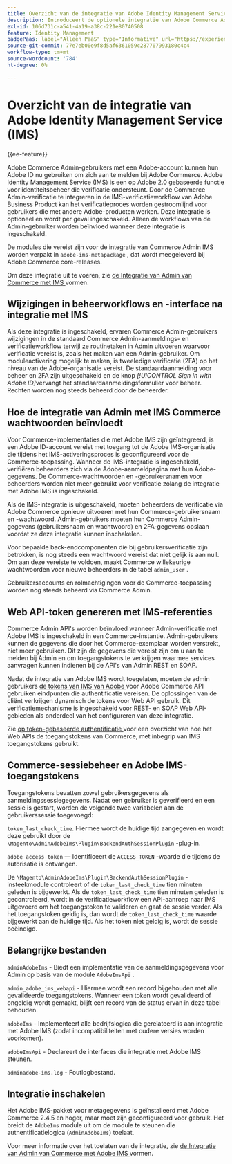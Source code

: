 ```yaml
---
title: Overzicht van de integratie van Adobe Identity Management Service (IMS)
description: Introduceert de optionele integratie van Adobe Commerce Admin-aanmelding met Adobe IMS
exl-id: 106d731c-a541-4a19-a38c-221e80740508
feature: Identity Management
badgePaas: label="Alleen PaaS" type="Informative" url="https://experienceleague.adobe.com/en/docs/commerce/user-guides/product-solutions" tooltip="Is alleen van toepassing op Adobe Commerce op Cloud-projecten (door Adobe beheerde PaaS-infrastructuur) en op projecten in het veld."
source-git-commit: 77e7eb00e9f8d5af6361059c287707993180c4c4
workflow-type: tm+mt
source-wordcount: '784'
ht-degree: 0%

---
```


# Overzicht van de integratie van Adobe Identity Management Service (IMS)

{{ee-feature}}

Adobe Commerce Admin-gebruikers met een Adobe-account kunnen hun Adobe ID nu gebruiken om zich aan te melden bij Adobe Commerce. Adobe Identity Management Service (IMS) is een op Adobe 2.0 gebaseerde functie voor identiteitsbeheer die verificatie ondersteunt. Door de Commerce Admin-verificatie te integreren in de IMS-verificatieworkflow van Adobe Business Product kan het verificatieproces worden gestroomlijnd voor gebruikers die met andere Adobe-producten werken. Deze integratie is optioneel en wordt per geval ingeschakeld. Alleen de workflows van de Admin-gebruiker worden beïnvloed wanneer deze integratie is ingeschakeld. 

De modules die vereist zijn voor de integratie van Commerce Admin IMS worden verpakt in `adobe-ims-metapackage` , dat wordt meegeleverd bij Adobe Commerce core-releases.

Om deze integratie uit te voeren, zie [ de Integratie van Admin van Commerce met IMS ](./adobe-ims-config.md) vormen.

## Wijzigingen in beheerworkflows en -interface na integratie met IMS

Als deze integratie is ingeschakeld, ervaren Commerce Admin-gebruikers wijzigingen in de standaard Commerce Admin-aanmeldings- en verificatieworkflow terwijl ze routinetaken in Admin uitvoeren waarvoor verificatie vereist is, zoals het maken van een Admin-gebruiker. Om moduleactivering mogelijk te maken, is tweeledige verificatie (2FA) op het niveau van de Adobe-organisatie vereist. De standaardaanmelding voor beheer en 2FA zijn uitgeschakeld en de knop _[!UICONTROL Sign In with Adobe ID]_&#x200B;vervangt het standaardaanmeldingsformulier voor beheer. Rechten worden nog steeds beheerd door de beheerder.

## Hoe de integratie van Admin met IMS Commerce wachtwoorden beïnvloedt

Voor Commerce-implementaties die met Adobe IMS zijn geïntegreerd, is een Adobe ID-account vereist met toegang tot de Adobe IMS-organisatie die tijdens het IMS-activeringsproces is geconfigureerd voor de Commerce-toepassing.  Wanneer de IMS-integratie is ingeschakeld, verifiëren beheerders zich via de Adobe-aanmeldpagina met hun Adobe-gegevens. De Commerce-wachtwoorden en -gebruikersnamen voor beheerders worden niet meer gebruikt voor verificatie zolang de integratie met Adobe IMS is ingeschakeld.

Als de IMS-integratie is uitgeschakeld, moeten beheerders de verificatie via Adobe Commerce opnieuw uitvoeren met hun Commerce-gebruikersnaam en -wachtwoord. Admin-gebruikers moeten hun Commerce Admin-gegevens (gebruikersnaam en wachtwoord) en 2FA-gegevens opslaan voordat ze deze integratie kunnen inschakelen.

Voor bepaalde back-endcomponenten die bij gebruikersverificatie zijn betrokken, is nog steeds een wachtwoord vereist dat niet gelijk is aan null. Om aan deze vereiste te voldoen, maakt Commerce willekeurige wachtwoorden voor nieuwe beheerders in de tabel `admin_user` .

Gebruikersaccounts en rolmachtigingen voor de Commerce-toepassing worden nog steeds beheerd via Commerce Admin.


## Web API-token genereren met IMS-referenties

Commerce Admin API&#39;s worden beïnvloed wanneer Admin-verificatie met Adobe IMS is ingeschakeld in een Commerce-instantie. Admin-gebruikers kunnen de gegevens die door het Commerce-exemplaar worden verstrekt, niet meer gebruiken. Dit zijn de gegevens die vereist zijn om u aan te melden bij Admin en om toegangstokens te verkrijgen waarmee services aanvragen kunnen indienen bij de API&#39;s van Admin REST en SOAP.

Nadat de integratie van Adobe IMS wordt toegelaten, moeten de admin gebruikers [ de tokens van IMS van Adobe ](https://developer.adobe.com/developer-console/docs/guides/authentication/OAuthIntegration/) voor Adobe Commerce API gebruiken eindpunten die authentificatie vereisen. De oplossingen van de cliënt verkrijgen dynamisch de tokens voor Web API gebruik. Dit verificatiemechanisme is ingeschakeld voor REST- en SOAP Web API-gebieden als onderdeel van het configureren van deze integratie.

Zie [ op token-gebaseerde authentificatie ](https://developer.adobe.com/commerce/webapi/get-started/authentication/gs-authentication-token/) voor een overzicht van hoe het Web APIs de toegangstokens van Commerce, met inbegrip van IMS toegangstokens gebruikt.

## Commerce-sessiebeheer en Adobe IMS-toegangstokens

Toegangstokens bevatten zowel gebruikersgegevens als aanmeldingssessiegegevens. Nadat een gebruiker is geverifieerd en een sessie is gestart, worden de volgende twee variabelen aan de gebruikerssessie toegevoegd:

`token_last_check_time`. Hiermee wordt de huidige tijd aangegeven en wordt deze gebruikt door de `\Magento\AdminAdobeIms\Plugin\BackendAuthSessionPlugin` -plug-in.

`adobe_access_token` — Identificeert de `ACCESS_TOKEN` -waarde die tijdens de autorisatie is ontvangen.

De `\Magento\AdminAdobeIms\Plugin\BackendAuthSessionPlugin` -insteekmodule controleert of de `token_last_check_time` tien minuten geleden is bijgewerkt. Als de `token_last_check_time` tien minuten geleden is gecontroleerd, wordt in de verificatieworkflow een API-aanroep naar IMS uitgevoerd om het toegangstoken te valideren en gaat de sessie verder. Als het toegangstoken geldig is, dan wordt de `token_last_check_time` waarde bijgewerkt aan de huidige tijd. Als het token niet geldig is, wordt de sessie beëindigd.

## Belangrijke bestanden

`adminAdobeIms` - Biedt een implementatie van de aanmeldingsgegevens voor Admin op basis van de module `AdobeImsApi` .

`admin_adobe_ims_webapi` - Hiermee wordt een record bijgehouden met alle gevalideerde toegangstokens. Wanneer een token wordt gevalideerd of ongeldig wordt gemaakt, blijft een record van de status ervan in deze tabel behouden.

`adobeIms` - Implementeert alle bedrijfslogica die gerelateerd is aan integratie met Adobe IMS (zodat incompatibiliteiten met oudere versies worden voorkomen).

`adobeImsApi` - Declareert de interfaces die integratie met Adobe IMS steunen.

`adminadobe-ims.log` - Foutlogbestand.

## Integratie inschakelen

Het Adobe IMS-pakket voor metagegevens is geïnstalleerd met Adobe Commerce 2.4.5 en hoger, maar moet zijn geconfigureerd voor gebruik. Het breidt de `AdobeIms` module uit om de module te steunen die authentificatielogica (`AdminAdobeIms`) toelaat.

Voor meer informatie over het toelaten van de integratie, zie [ de Integratie van Admin van Commerce met Adobe IMS ](./adobe-ims-config.md) vormen.
